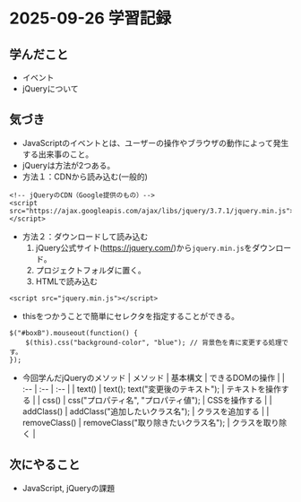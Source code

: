 # 2025-09-26 学習記録

## 学んだこと
- イベント
- jQueryについて

## 気づき
- JavaScriptのイベントとは、ユーザーの操作やブラウザの動作によって発生する出来事のこと。
- jQueryは方法が2つある。
- 方法１：CDNから読み込む(一般的)
```
<!-- jQueryのCDN（Google提供のもの）-->
<script src="https://ajax.googleapis.com/ajax/libs/jquery/3.7.1/jquery.min.js"></script>
```
- 方法２：ダウンロードして読み込む
  1. jQuery公式サイト(https://jquery.com/)から`jquery.min.js`をダウンロード。
  2. プロジェクトフォルダに置く。
  3. HTMLで読み込む
```
<script src="jquery.min.js"></script>
```

- thisをつかうことで簡単にセレクタを指定することができる。
```
$("#boxB").mouseout(function() {
    $(this).css("background-color", "blue"); // 背景色を青に変更する処理です。
});
```

- 今回学んだjQueryのメソッド
| メソッド | 基本構文 | できるDOMの操作 |
| :-- | :-- | :-- |
| text() | text(); text("変更後のテキスト"); | テキストを操作する |
| css() | css("プロパティ名", "プロパティ値"); | CSSを操作する |
| addClass() | addClass("追加したいクラス名"); | クラスを追加する |
| removeClass() | removeClass("取り除きたいクラス名"); | クラスを取り除く |

## 次にやること
- JavaScript, jQueryの課題